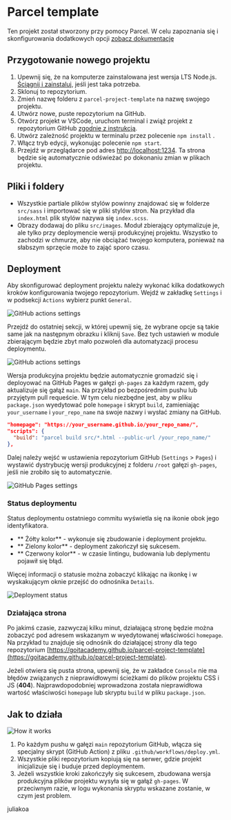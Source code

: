 # Parcel template

Ten projekt został stworzony przy pomocy Parcel. W celu zapoznania się i
skonfigurowania dodatkowych opcji [zobacz dokumentację](https://parceljs.org/)

## Przygotowanie nowego projektu

1. Upewnij się, że na komputerze zainstalowana jest wersja LTS Node.js.
   [Ściągnij i zainstaluj](https://nodejs.org/en/), jeśli jest taka potrzeba.
2. Sklonuj to repozytorium.
3. Zmień nazwę folderu z `parcel-project-template` na nazwę swojego projektu.
4. Utwórz nowe, puste repozytorium na GitHub.
5. Otwórz projekt w VSCode, uruchom terminal i zwiąż projekt z repozytorium
   GitHub
   [zgodnie z instrukcją](https://docs.github.com/en/get-started/getting-started-with-git/managing-remote-repositories#changing-a-remote-repositorys-url).
6. Utwórz zależność projektu w terminalu przez polecenie `npm install` .
7. Włącz tryb edycji, wykonując polecenie `npm start`.
8. Przejdź w przeglądarce pod adres
   [http://localhost:1234](http://localhost:1234). Ta strona będzie się
   automatycznie odświeżać po dokonaniu zmian w plikach projektu.

## Pliki i foldery

- Wszystkie partiale plików stylów powinny znajdować się w folderze `src/sass` i
  importować się w pliki stylów stron. Na przykład dla `index.html` plik stylów
  nazywa się `index.scss`.
- Obrazy dodawaj do pliku `src/images`. Moduł zbierający optymalizuje je, ale
  tylko przy deploymencie wersji produkcyjnej projektu. Wszystko to zachodzi w
  chmurze, aby nie obciążać twojego komputera, ponieważ na słabszym sprzęcie
  może to zająć sporo czasu.

## Deployment

Aby skonfigurować deployment projektu należy wykonać kilka dodatkowych kroków
konfigurowania twojego repozytorium. Wejdź w zakładkę `Settings` i w podsekcji
`Actions` wybierz punkt `General`.

![GitHub actions settings](./assets/actions-config-step-1.png)

Przejdź do ostatniej sekcji, w której upewnij się, że wybrane opcje są takie
same jak na następnym obrazku i kliknij `Save`. Bez tych ustawień w module
zbierającym będzie zbyt mało pozwoleń dla automatyzacji procesu deploymentu.

![GitHub actions settings](./assets/actions-config-step-2.png)

Wersja produkcyjna projektu będzie automatycznie gromadzić się i deployować na
GitHub Pages w gałęzi `gh-pages` za każdym razem, gdy aktualizuje się gałąź
`main`. Na przykład po bezpośrednim pushu lub przyjętym pull requeście. W tym
celu niezbędne jest, aby w pliku `package.json` wyedytować pole `homepage` i
skrypt `build`, zamieniając `your_username` i `your_repo_name` na swoje nazwy i
wysłać zmiany na GitHub.

```json
"homepage": "https://your_username.github.io/your_repo_name/",
"scripts": {
  "build": "parcel build src/*.html --public-url /your_repo_name/"
},
```

Dalej należy wejść w ustawienia repozytorium GitHub (`Settings` > `Pages`) i
wystawić dystrybucję wersji produkcyjnej z folderu `/root` gałęzi `gh-pages`,
jeśli nie zrobiło się to automatycznie.

![GitHub Pages settings](./assets/repo-settings.png)

### Status deploymentu

Status deploymentu ostatniego commitu wyświetla się na ikonie obok jego
identyfikatora.

- ** Żółty kolor** - wykonuje się zbudowanie i deployment projektu.
- ** Zielony kolor** - deployment zakończył się sukcesem.
- ** Czerwony kolor** - w czasie lintingu, budowania lub deplymentu pojawił się
  błąd.

Więcej informacji o statusie można zobaczyć klikając na ikonkę i w wyskakującym
oknie przejść do odnośnika `Details`.

![Deployment status](./assets/status.png)

### Działająca strona

Po jakimś czasie, zazwyczaj kilku minut, działającą stronę będzie można zobaczyć
pod adresem wskazanym w wyedytowanej właściwości `homepage`. Na przykład tu
znajduje się odnośnik do działającej strony dla tego repozytorium
[https://goitacademy.github.io/parcel-project-template](https://goitacademy.github.io/parcel-project-template).

Jeżeli otwiera się pusta strona, upewnij się, że w zakładce `Console` nie ma
błędów związanych z nieprawidłowymi ścieżkami do plików projektu CSS i JS
(**404**). Najprawdopodobniej wprowadzona została nieprawidłowa wartość
właściwości `homepage` lub skryptu `build` w pliku `package.json`.

## Jak to działa

![How it works](./assets/how-it-works.png)

1. Po każdym pushu w gałęzi `main` repozytorium GitHub, włącza się specjalny
   skrypt (GitHub Action) z pliku `.github/workflows/deploy.yml`.
2. Wszystkie pliki repozytorium kopiują się na serwer, gdzie projekt
   inicjalizuje się i buduje przed deploymentem.
3. Jeżeli wszystkie kroki zakończyły się sukcesem, zbudowana wersja produkcyjna
   plików projektu wysyła się w gałąź `gh-pages`. W przeciwnym razie, w logu
   wykonania skryptu wskazane zostanie, w czym jest problem.

juliakoa
